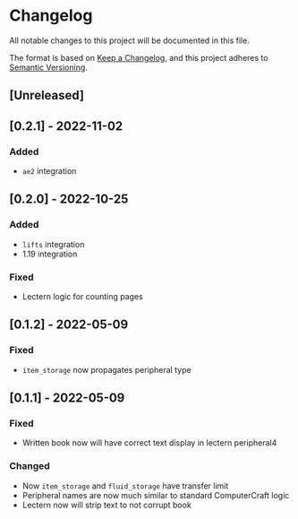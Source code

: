 # Changelog
All notable changes to this project will be documented in this file.

The format is based on [Keep a Changelog](https://keepachangelog.com/en/1.0.0/),
and this project adheres to [Semantic Versioning](https://semver.org/spec/v2.0.0.html).

## [Unreleased]

## [0.2.1] - 2022-11-02

### Added

- `ae2` integration

## [0.2.0] - 2022-10-25

### Added

- `lifts` integration
- 1.19 integration

### Fixed

- Lectern logic for counting pages

## [0.1.2] - 2022-05-09

### Fixed
- `item_storage` now propagates peripheral type

## [0.1.1] - 2022-05-09

### Fixed

- Written book now will have correct text display in lectern peripheral4

### Changed

- Now `item_storage` and `fluid_storage` have transfer limit
- Peripheral names are now much similar to standard ComputerCraft logic
- Lectern now will strip text to not corrupt book